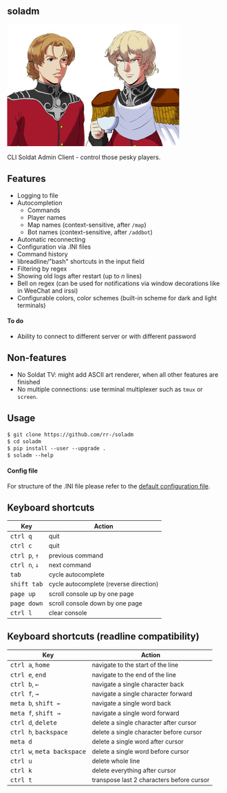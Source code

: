 soladm
------

![](reinhard.jpg)

CLI Soldat Admin Client - control those pesky players.

## Features

- Logging to file
- Autocompletion
    - Commands
    - Player names
    - Map names (context-sensitive, after `/map`)
    - Bot names (context-sensitive, after `/addbot`)
- Automatic reconnecting
- Configuration via .INI files
- Command history
- libreadline/"bash" shortcuts in the input field
- Filtering by regex
- Showing old logs after restart (up to *n* lines)
- Bell on regex (can be used for notifications via window decorations like in WeeChat and irssi)
- Configurable colors, color schemes (built-in scheme for dark and light terminals)

#### To do

- Ability to connect to different server or with different password

## Non-features

- No Soldat TV: might add ASCII art renderer, when all other features are finished
- No multiple connections: use terminal multiplexer such as `tmux` or `screen`.

## Usage

```
$ git clone https://github.com/rr-/soladm
$ cd soladm
$ pip install --user --upgrade .
$ soladm --help
```

#### Config file

For structure of the .INI file please refer to the [default configuration
file](soladm/data/default_config.ini).

## Keyboard shortcuts

Key                             | Action
---                             | ---
<kbd>ctrl q</kbd>               | quit
<kbd>ctrl c</kbd>               | quit
<kbd>ctrl p</kbd>, <kbd>↑</kbd> | previous command
<kbd>ctrl n</kbd>, <kbd>↓</kbd> | next command
<kbd>tab</kbd>                  | cycle autocomplete
<kbd>shift tab</kbd>            | cycle autocomplete (reverse direction)
<kbd>page up</kbd>              | scroll console up by one page
<kbd>page down</kbd>            | scroll console down by one page
<kbd>ctrl l</kbd>               | clear console

## Keyboard shortcuts (readline compatibility)

Key                                          | Action
---                                          | ---
<kbd>ctrl a</kbd>, <kbd>home</kbd>           | navigate to the start of the line
<kbd>ctrl e</kbd>, <kbd>end</kbd>            | navigate to the end of the line
<kbd>ctrl b</kbd>, <kbd>←</kbd>              | navigate a single character back
<kbd>ctrl f</kbd>, <kbd>→</kbd>              | navigate a single character forward
<kbd>meta b</kbd>, <kbd>shift ←</kbd>        | navigate a single word back
<kbd>meta f</kbd>, <kbd>shift →</kbd>        | navigate a single word forward
<kbd>ctrl d</kbd>, <kbd>delete</kbd>         | delete a single character after cursor
<kbd>ctrl h</kbd>, <kbd>backspace</kbd>      | delete a single character before cursor
<kbd>meta d</kbd>                            | delete a single word after cursor
<kbd>ctrl w</kbd>, <kbd>meta backspace</kbd> | delete a single word before cursor
<kbd>ctrl u</kbd>                            | delete whole line
<kbd>ctrl k</kbd>                            | delete everything after cursor
<kbd>ctrl t</kbd>                            | transpose last 2 characters before cursor
